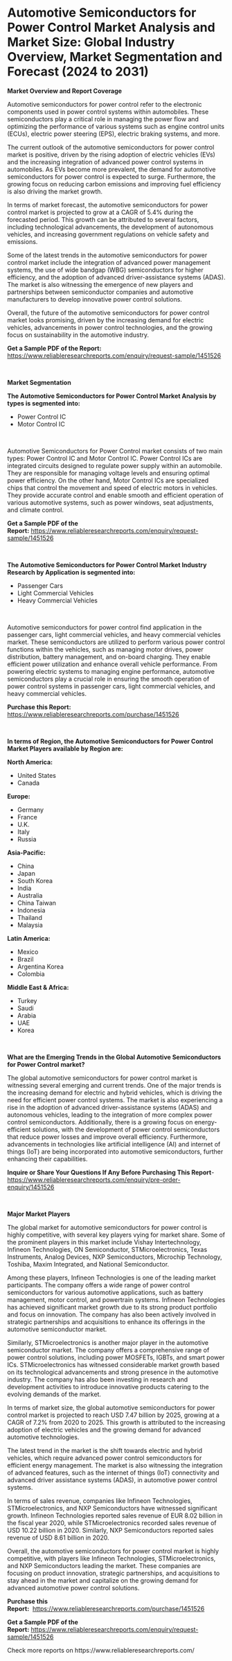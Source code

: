 <p><h1>Automotive Semiconductors for Power Control Market Analysis and Market Size: Global Industry Overview, Market Segmentation and Forecast (2024 to 2031)</h1></p><p><strong>Market Overview and Report Coverage</strong></p>
<p><p>Automotive semiconductors for power control refer to the electronic components used in power control systems within automobiles. These semiconductors play a critical role in managing the power flow and optimizing the performance of various systems such as engine control units (ECUs), electric power steering (EPS), electric braking systems, and more.</p><p>The current outlook of the automotive semiconductors for power control market is positive, driven by the rising adoption of electric vehicles (EVs) and the increasing integration of advanced power control systems in automobiles. As EVs become more prevalent, the demand for automotive semiconductors for power control is expected to surge. Furthermore, the growing focus on reducing carbon emissions and improving fuel efficiency is also driving the market growth.</p><p>In terms of market forecast, the automotive semiconductors for power control market is projected to grow at a CAGR of 5.4% during the forecasted period. This growth can be attributed to several factors, including technological advancements, the development of autonomous vehicles, and increasing government regulations on vehicle safety and emissions.</p><p>Some of the latest trends in the automotive semiconductors for power control market include the integration of advanced power management systems, the use of wide bandgap (WBG) semiconductors for higher efficiency, and the adoption of advanced driver-assistance systems (ADAS). The market is also witnessing the emergence of new players and partnerships between semiconductor companies and automotive manufacturers to develop innovative power control solutions.</p><p>Overall, the future of the automotive semiconductors for power control market looks promising, driven by the increasing demand for electric vehicles, advancements in power control technologies, and the growing focus on sustainability in the automotive industry.</p></p>
<p><strong>Get a Sample PDF of the Report:</strong> <a href="https://www.reliableresearchreports.com/enquiry/request-sample/1451526">https://www.reliableresearchreports.com/enquiry/request-sample/1451526</a></p>
<p>&nbsp;</p>
<p><strong>Market Segmentation</strong></p>
<p><strong>The Automotive Semiconductors for Power Control Market Analysis by types is segmented into:</strong></p>
<p><ul><li>Power Control IC</li><li>Motor Control IC</li></ul></p>
<p>&nbsp;</p>
<p><p>Automotive Semiconductors for Power Control market consists of two main types: Power Control IC and Motor Control IC. Power Control ICs are integrated circuits designed to regulate power supply within an automobile. They are responsible for managing voltage levels and ensuring optimal power efficiency. On the other hand, Motor Control ICs are specialized chips that control the movement and speed of electric motors in vehicles. They provide accurate control and enable smooth and efficient operation of various automotive systems, such as power windows, seat adjustments, and climate control.</p></p>
<p><strong>Get a Sample PDF of the Report:</strong>&nbsp;<a href="https://www.reliableresearchreports.com/enquiry/request-sample/1451526">https://www.reliableresearchreports.com/enquiry/request-sample/1451526</a></p>
<p>&nbsp;</p>
<p><strong>The Automotive Semiconductors for Power Control Market Industry Research by Application is segmented into:</strong></p>
<p><ul><li>Passenger Cars</li><li>Light Commercial Vehicles</li><li>Heavy Commercial Vehicles</li></ul></p>
<p>&nbsp;</p>
<p><p>Automotive semiconductors for power control find application in the passenger cars, light commercial vehicles, and heavy commercial vehicles market. These semiconductors are utilized to perform various power control functions within the vehicles, such as managing motor drives, power distribution, battery management, and on-board charging. They enable efficient power utilization and enhance overall vehicle performance. From powering electric systems to managing engine performance, automotive semiconductors play a crucial role in ensuring the smooth operation of power control systems in passenger cars, light commercial vehicles, and heavy commercial vehicles.</p></p>
<p><strong>Purchase this Report:</strong>&nbsp; <a href="https://www.reliableresearchreports.com/purchase/1451526">https://www.reliableresearchreports.com/purchase/1451526</a></p>
<p>&nbsp;</p>
<p><strong>In terms of Region, the Automotive Semiconductors for Power Control Market Players available by Region are:</strong></p>
<p>
    <p> <strong> North America: </strong>
        <ul>
            <li>United States</li>
            <li>Canada</li>
        </ul>
        </p> 
    <p> <strong> Europe: </strong>
        <ul>
            <li>Germany</li>
            <li>France</li>
            <li>U.K.</li>
            <li>Italy</li>
            <li>Russia</li>
        </ul>
        </p> 
    <p> <strong> Asia-Pacific: </strong>
        <ul>
            <li>China</li>
            <li>Japan</li>
            <li>South Korea</li>
            <li>India</li>
            <li>Australia</li>
            <li>China Taiwan</li>
            <li>Indonesia</li>
            <li>Thailand</li>
            <li>Malaysia</li>
        </ul>
        </p> 
    <p> <strong> Latin America: </strong>
        <ul>
            <li>Mexico</li>
            <li>Brazil</li>
            <li>Argentina Korea</li>
            <li>Colombia</li>
        </ul>
        </p> 
    <p> <strong> Middle East & Africa: </strong>
        <ul>
            <li>Turkey</li>
            <li>Saudi</li>
            <li>Arabia</li>
            <li>UAE</li>
            <li>Korea</li>
        </ul>
    </p>
    </p>
<p>&nbsp;</p>
<p><strong>What are the Emerging Trends in the Global Automotive Semiconductors for Power Control market?</strong></p>
<p><p>The global automotive semiconductors for power control market is witnessing several emerging and current trends. One of the major trends is the increasing demand for electric and hybrid vehicles, which is driving the need for efficient power control systems. The market is also experiencing a rise in the adoption of advanced driver-assistance systems (ADAS) and autonomous vehicles, leading to the integration of more complex power control semiconductors. Additionally, there is a growing focus on energy-efficient solutions, with the development of power control semiconductors that reduce power losses and improve overall efficiency. Furthermore, advancements in technologies like artificial intelligence (AI) and internet of things (IoT) are being incorporated into automotive semiconductors, further enhancing their capabilities.</p></p>
<p><strong>Inquire or Share Your Questions If Any Before Purchasing This Report</strong>- <a href="https://www.reliableresearchreports.com/enquiry/pre-order-enquiry/1451526">https://www.reliableresearchreports.com/enquiry/pre-order-enquiry/1451526</a></p>
<p>&nbsp;</p>
<p><strong>Major Market Players</strong></p>
<p><p>The global market for automotive semiconductors for power control is highly competitive, with several key players vying for market share. Some of the prominent players in this market include Vishay Intertechnology, Infineon Technologies, ON Semiconductor, STMicroelectronics, Texas Instruments, Analog Devices, NXP Semiconductors, Microchip Technology, Toshiba, Maxim Integrated, and National Semiconductor.</p><p>Among these players, Infineon Technologies is one of the leading market participants. The company offers a wide range of power control semiconductors for various automotive applications, such as battery management, motor control, and powertrain systems. Infineon Technologies has achieved significant market growth due to its strong product portfolio and focus on innovation. The company has also been actively involved in strategic partnerships and acquisitions to enhance its offerings in the automotive semiconductor market.</p><p>Similarly, STMicroelectronics is another major player in the automotive semiconductor market. The company offers a comprehensive range of power control solutions, including power MOSFETs, IGBTs, and smart power ICs. STMicroelectronics has witnessed considerable market growth based on its technological advancements and strong presence in the automotive industry. The company has also been investing in research and development activities to introduce innovative products catering to the evolving demands of the market.</p><p>In terms of market size, the global automotive semiconductors for power control market is projected to reach USD 7.47 billion by 2025, growing at a CAGR of 7.2% from 2020 to 2025. This growth is attributed to the increasing adoption of electric vehicles and the growing demand for advanced automotive technologies.</p><p>The latest trend in the market is the shift towards electric and hybrid vehicles, which require advanced power control semiconductors for efficient energy management. The market is also witnessing the integration of advanced features, such as the internet of things (IoT) connectivity and advanced driver assistance systems (ADAS), in automotive power control systems.</p><p>In terms of sales revenue, companies like Infineon Technologies, STMicroelectronics, and NXP Semiconductors have witnessed significant growth. Infineon Technologies reported sales revenue of EUR 8.02 billion in the fiscal year 2020, while STMicroelectronics recorded sales revenue of USD 10.22 billion in 2020. Similarly, NXP Semiconductors reported sales revenue of USD 8.61 billion in 2020.</p><p>Overall, the automotive semiconductors for power control market is highly competitive, with players like Infineon Technologies, STMicroelectronics, and NXP Semiconductors leading the market. These companies are focusing on product innovation, strategic partnerships, and acquisitions to stay ahead in the market and capitalize on the growing demand for advanced automotive power control solutions.</p></p>
<p><strong>Purchase this Report:</strong>&nbsp;&nbsp;<a href="https://www.reliableresearchreports.com/purchase/1451526">https://www.reliableresearchreports.com/purchase/1451526</a></p>
<p></p>
<p><strong>Get a Sample PDF of the Report:</strong>&nbsp;<a href="https://www.reliableresearchreports.com/enquiry/request-sample/1451526">https://www.reliableresearchreports.com/enquiry/request-sample/1451526</a></p>
<p>Check more reports on https://www.reliableresearchreports.com/</p>